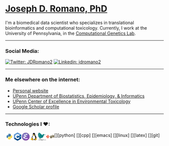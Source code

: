 # [Joseph D. Romano, PhD](http://jdr.bio)

I'm a biomedical data scientist who specializes in translational bioinformatics
and computational toxicology. Currently, I work at the University of
Pennsylvania, in the [Computational Genetics Lab](http://epistasis.org).

---

### Social Media:

[![Twitter: JDRomano2](https://img.shields.io/twitter/follow/JDRomano2?style=for-the-badge)](https://twitter.com/JDRomano2)
[![Linkedin: jdromano2](https://img.shields.io/badge/-jdromano2-blue?style=for-the-badge&logo=Linkedin&logoColor=white&link=https://www.linkedin.com/in/jdromano2/)](https://www.linkedin.com/in/jdromano2/)

---

### Me elsewhere on the internet:

- [Personal website](http://jdr.bio)
- [UPenn Department of Biostatistics, Epidemiology, & Informatics](https://www.dbei.med.upenn.edu/post-docs/joseph-d-romano)
- [UPenn Center of Excellence in Environmental Toxicology](http://ceet.upenn.edu/community-outreach-engagement/coec-environmental-health-education-programs/current-trainees/)
- [Google Scholar profile](https://scholar.google.com/citations?user=Lr-3Bj4AAAAJ&hl=en)

---

### Technologies I ♥:

[<img align="left" alt="Python" width="26px" src="https://raw.githubusercontent.com/github/explore/80688e429a7d4ef2fca1e82350fe8e3517d3494d/topics/python/python.png" />][python]
[<img align="left" alt="C++" width="26px" src="https://raw.githubusercontent.com/github/explore/80688e429a7d4ef2fca1e82350fe8e3517d3494d/topics/cpp/cpp.png" />][cpp]
[<img align="left" alt="GNU Emacs" width="26px" src="https://raw.githubusercontent.com/github/explore/80688e429a7d4ef2fca1e82350fe8e3517d3494d/topics/emacs/emacs.png" />][emacs]
[<img align="left" alt="GNU/Linux" width="26px" src="https://raw.githubusercontent.com/github/explore/80688e429a7d4ef2fca1e82350fe8e3517d3494d/topics/linux/linux.png" />][linux]
[<img align="left" alt="LaTeX" width="26px" src="https://raw.githubusercontent.com/github/explore/80688e429a7d4ef2fca1e82350fe8e3517d3494d/topics/latex/latex.png" />][latex]
[<img align="left" alt="Git" width="26px" src="https://raw.githubusercontent.com/github/explore/80688e429a7d4ef2fca1e82350fe8e3517d3494d/topics/git/git.png" />][git]
